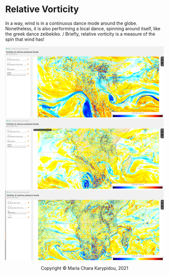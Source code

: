 # Relative Vorticity

In a way, wind is in a continuous dance mode around the globe. Nonetheless, it is also performing a local dance, spinning around itself, like the greek dance zeibekiko. / Briefly, relative vorticity is a measure of the spin that wind has! 
<div align="center">
    
<a>
    <img src="/src/Kinematics/img/ECMWF_RelVort_250hPa.png" alt="Relative Vorticity at 05/12/2021 (12:00 UTC) at 250 hPa from ECMWF" width="800" />
</a>

    
<a >
    <img src="/src/Kinematics/img/ECMWF_RelVort_500hPa.png" alt="Relative Vorticity at 05/12/2021 (12:00 UTC) at 500 hPa from ECMWF" width="800" />
</a>

    
<a>
    <img src="/src/Kinematics/img/ECMWF_RelVort_850hPa.png" alt="Relative Vorticity at 05/12/2021 (12:00 UTC) at 850 hPa from ECMWF" width="800" />
</a>
    
 


<footer>
<p style="float:left; width: 100%;">
Copyright © Maria Chara Karypidou, 2021
</p>
</footer>


